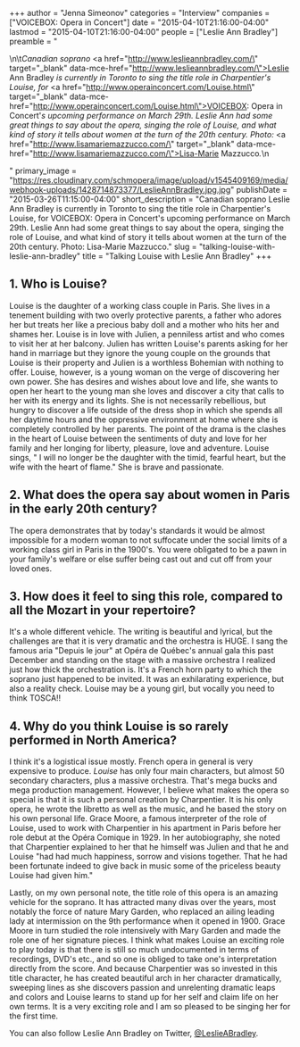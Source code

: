 +++
author = "Jenna Simeonov"
categories = "Interview"
companies = ["VOICEBOX: Opera in Concert"]
date = "2015-04-10T21:16:00-04:00"
lastmod = "2015-04-10T21:16:00-04:00"
people = ["Leslie Ann Bradley"]
preamble = "<p>\n\t<em>Canadian soprano </em><a href=\"http://www.leslieannbradley.com/\" target=\"_blank\" data-mce-href=\"http://www.leslieannbradley.com/\">Leslie Ann Bradley</a><em> is currently in Toronto to sing the title role in Charpentier's Louise, for </em><a href=\"http://www.operainconcert.com/Louise.html\" target=\"_blank\" data-mce-href=\"http://www.operainconcert.com/Louise.html\">VOICEBOX: Opera in Concert'</a><em>s upcoming performance on March 29th. Leslie Ann had some great things to say about the opera, singing the role of Louise, and what kind of story it tells about women at the turn of the 20th century. Photo: </em><a href=\"http://www.lisamariemazzucco.com/\" target=\"_blank\" data-mce-href=\"http://www.lisamariemazzucco.com/\">Lisa-Marie Mazzucco</a><em>.</em>\n</p>"
primary_image = "https://res.cloudinary.com/schmopera/image/upload/v1545409169/media/webhook-uploads/1428714873377/LeslieAnnBradley.jpg.jpg"
publishDate = "2015-03-26T11:15:00-04:00"
short_description = "Canadian soprano Leslie Ann Bradley is currently in Toronto  to sing the title role in Charpentier&#039;s Louise, for VOICEBOX: Opera in Concert&#039;s upcoming performance on March 29th. Leslie Ann had some great things to say about the opera, singing the role of Louise, and what kind of story it tells about women at the turn of the 20th century. Photo: Lisa-Marie Mazzucco."
slug = "talking-louise-with-leslie-ann-bradley"
title = "Talking Louise with Leslie Ann Bradley"
+++

<h2>1. Who is Louise?</h2>
<p>
	Louise is the daughter of a working class couple in Paris. She lives in a tenement building with two overly protective parents, a father who adores her but treats her like a precious baby doll and a mother who hits her and shames her. Louise is in love with Julien, a penniless artist and who comes to visit her at her balcony. Julien has written Louise's parents asking for her hand in marriage but they ignore the young couple on the grounds that Louise is their property and Julien is a worthless Bohemian with nothing to offer. Louise, however, is a young woman on the verge of discovering her own power. She has desires and wishes about love and life, she wants to open her heart to the young man she loves and discover a city that calls to her with its energy and its lights. She is not necessarily rebellious, but hungry to discover a life outside of the dress shop in which she spends all her daytime hours and the oppressive environment at home where she is completely controlled by her parents. The point of the drama is the clashes in the heart of Louise between the sentiments of duty and love for her family and her longing for liberty, pleasure, love and adventure. Louise sings, " I will no longer be the daughter with the timid, fearful heart, but the wife with the heart of flame." She is brave and passionate.
</p>
<h2>2. What does the opera say about women in Paris in the early 20th century?</h2>
<p>
	The opera demonstrates that by today's standards it would be almost impossible for a modern woman to not suffocate under the social limits of a working class girl in Paris in the 1900's. You were obligated to be a pawn in your family's welfare or else suffer being cast out and cut off from your loved ones.
</p>
<h2>3. How does it feel to sing this role, compared to all the Mozart in your repertoire?</h2>
<p>
	It's a whole different vehicle. The writing is beautiful and lyrical, but the challenges are that it is very dramatic and the orchestra is HUGE. I sang the famous aria "Depuis le jour" at Opéra de Québec's annual gala this past December and standing on the stage with a massive orchestra I realized just how thick the orchestration is. It's a French horn party to which the soprano just happened to be invited. It was an exhilarating experience, but also a reality check. Louise may be a young girl, but vocally you need to think TOSCA!!
</p>
<h2>4. Why do you think Louise is so rarely performed in North America?</h2>
<p>
	I think it's a logistical issue mostly. French opera in general is very expensive to produce. <em>Louise</em> has only four main characters, but almost 50 secondary characters, plus a massive orchestra. That's mega bucks and mega production management. However, I believe what makes the opera so special is that it is such a personal creation by Charpentier. It is his only opera, he wrote the libretto as well as the music, and he based the story on his own personal life. Grace Moore, a famous interpreter of the role of Louise, used to work with Charpentier in his apartment in Paris before her role debut at the Opéra Comique in 1929. In her autobiography, she noted that Charpentier explained to her that he himself was Julien and that he and Louise "had had much happiness, sorrow and visions together. That he had been fortunate indeed to give back in music some of the priceless beauty Louise had given him."
</p>
<p>
	Lastly, on my own personal note, the title role of this opera is an amazing vehicle for the soprano. It has attracted many divas over the years, most notably the force of nature Mary Garden, who replaced an ailing leading lady at intermission on the 9th performance when it opened in 1900. Grace Moore in turn studied the role intensively with Mary Garden and made the role one of her signature pieces. I think what makes Louise an exciting role to play today is that there is still so much undocumented in terms of recordings, DVD's etc., and so one is obliged to take one's interpretation directly from the score. And because Charpentier was so invested in this title character, he has created beautiful arch in her character dramatically, sweeping lines as she discovers passion and unrelenting dramatic leaps and colors and Louise learns to stand up for her self and claim life on her own terms. It is a very exciting role and I am so pleased to be singing her for the first time.
</p>
<p>
	You can also follow Leslie Ann Bradley on Twitter, <a href="https://twitter.com/LeslieABradley" target="_blank" data-mce-href="https://twitter.com/LeslieABradley">@LeslieABradley</a>.
</p>
